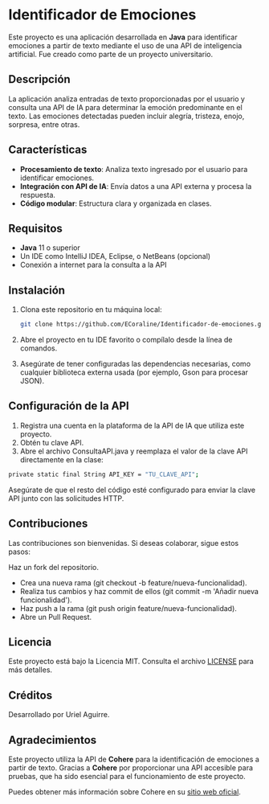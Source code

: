 # Identificador de Emociones

Este proyecto es una aplicación desarrollada en **Java** para identificar emociones a partir de texto mediante el uso de una API de inteligencia artificial. Fue creado como parte de un proyecto universitario.

## Descripción

La aplicación analiza entradas de texto proporcionadas por el usuario y consulta una API de IA para determinar la emoción predominante en el texto. Las emociones detectadas pueden incluir alegría, tristeza, enojo, sorpresa, entre otras.

## Características

- **Procesamiento de texto**: Analiza texto ingresado por el usuario para identificar emociones.
- **Integración con API de IA**: Envía datos a una API externa y procesa la respuesta.
- **Código modular**: Estructura clara y organizada en clases.

## Requisitos

- **Java** 11 o superior
- Un IDE como IntelliJ IDEA, Eclipse, o NetBeans (opcional)
- Conexión a internet para la consulta a la API

## Instalación

1. Clona este repositorio en tu máquina local:

   ```bash
   git clone https://github.com/ECoraline/Identificador-de-emociones.git
2. Abre el proyecto en tu IDE favorito o compílalo desde la línea de comandos.

3. Asegúrate de tener configuradas las dependencias necesarias, como cualquier biblioteca externa usada (por ejemplo, Gson para procesar JSON).
## Configuración de la API
1. Registra una cuenta en la plataforma de la API de IA que utiliza este proyecto.
2. Obtén tu clave API.
3. Abre el archivo ConsultaAPI.java y reemplaza el valor de la clave API directamente en la clase:
  ```bash
  private static final String API_KEY = "TU_CLAVE_API";
  ```
Asegúrate de que el resto del código esté configurado para enviar la clave API junto con las solicitudes HTTP.

## Contribuciones
Las contribuciones son bienvenidas. Si deseas colaborar, sigue estos pasos:

Haz un fork del repositorio.
- Crea una nueva rama (git checkout -b feature/nueva-funcionalidad).
- Realiza tus cambios y haz commit de ellos (git commit -m 'Añadir nueva funcionalidad').
- Haz push a la rama (git push origin feature/nueva-funcionalidad).
- Abre un Pull Request.

## Licencia
Este proyecto está bajo la Licencia MIT. Consulta el archivo [LICENSE](./LICENSE) para más detalles.

## Créditos
Desarrollado por Uriel Aguirre.

## Agradecimientos

Este proyecto utiliza la API de **Cohere** para la identificación de emociones a partir de texto. Gracias a **Cohere** por proporcionar una API accesible para pruebas, que ha sido esencial para el funcionamiento de este proyecto.

Puedes obtener más información sobre Cohere en su [sitio web oficial](https://cohere.ai).


